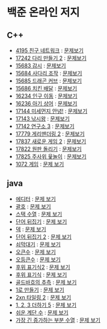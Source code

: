 # 백준 온라인 저지

## C++

- [4195 친구 네트워크](./boj4195.cpp) : [문제보기](https://www.acmicpc.net/problem/4195)
- [17242 다리 만들기 2](./boj17242.cpp) : [문제보기](https://www.acmicpc.net/problem/17472)
- [15683 감시](./boj15683.cpp) : [문제보기](https://www.acmicpc.net/problem/15683)
- [15684 사다리 조작](./boj15684.cpp) : [문제보기](https://www.acmicpc.net/problem/15684)
- [15685 드래곤 커브](./boj15685.cpp) : [문제보기](https://www.acmicpc.net/problem/15685)
- [15686 치킨 배달](./boj15686.cpp) : [문제보기](https://www.acmicpc.net/problem/15686)
- [16234 인구 이동](./boj16234.cpp) : [문제보기](https://www.acmicpc.net/problem/16234)
- [16236 아기 상어](./boj16236.cpp) : [문제보기](https://www.acmicpc.net/problem/16236)
- [17144 미세먼지 안녕!](./boj17144.cpp) : [문제보기](https://www.acmicpc.net/problem/17144)
- [17143 낚시왕](./boj17143.cpp) : [문제보기](https://www.acmicpc.net/problem/17143)
- [17142 연구소 3](./boj17142.cpp) : [문제보기](https://www.acmicpc.net/problem/17142)
- [17779 게리맨더링 2](./boj17779.cpp) : [문제보기](https://www.acmicpc.net/problem/17779)
- [17837 새로운 게임 2](./boj17837.cpp) : [문제보기](https://www.acmicpc.net/problem/17837)
- [17822 원판 돌리기](./boj17822.cpp) : [문제보기](https://www.acmicpc.net/problem/17822)
- [17825 주사위 윷놀이](./boj17825.cpp) : [문제보기](https://www.acmicpc.net/problem/17825)
- [1072 게임](./boj1072.cpp) : [문제 보기](https://www.acmicpc.net/problem/1072)



## java

- [에디터](./Boj1406/Main.java) : [문제 보기](https://www.acmicpc.net/problem/1406)
- [괄호](./Boj9012/Main.java) : [문제 보기](https://www.acmicpc.net/problem/9012)
- [스택 수열](./Boj1874/Main.java) : [문제 보기](https://www.acmicpc.net/problem/1874)
- [단어 뒤집기](./Boj9093/Main.java) : [문제 보기](https://www.acmicpc.net/problem/9093)
- [덱](./Boj10866/Main.java) : [문제 보기](https://www.acmicpc.net/problem/10866)
- [단어 뒤집기 2](./Boj17413/Main.java) : [문제 보기](https://www.acmicpc.net/problem/17413)
- [쇠막대기](./Boj10799/Main.java) : [문제 보기](https://www.acmicpc.net/problem/10799)
- [오큰수](./Boj17298/Main.java) : [문제 보기](https://www.acmicpc.net/problem/17298)
- [오등큰수](./Boj17299/Main.java) : [문제 보기](https://www.acmicpc.net/problem/17299)
- [후위 표기식2](./Boj1935/Main.java) : [문제 보기](https://www.acmicpc.net/problem/1935)
- [후위 표기식](./Boj1918/Main.java) : [문제 보기](https://www.acmicpc.net/problem/1918)
- [골드바흐의 추측](./Boj6588/Main.java) : [문제 보기](https://www.acmicpc.net/problem/6588)
- [1로 만들기](./Boj1463/Main.java) : [문제 보기](https://www.acmicpc.net/problem/1463)
- [2xn 타일링 2](./Boj11727/Main.java) : [문제 보기](https://www.acmicpc.net/problem/11727)
- [1, 2, 3 더하기 5](./Boj15990/Main.java) : [문제 보기](https://www.acmicpc.net/problem/15990)
- [쉬운 계단 수](./Boj10844/Main.java) : [문제 보기](https://www.acmicpc.net/problem/10844)
- [가장 긴 증가하는 부분 수열](./Boj11053/Main.java) : [문제 보기](https://www.acmicpc.net/problem/11053)
